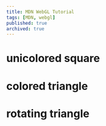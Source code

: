 ```yaml
---
title: MDN WebGL Tutorial
tags: [MDN, webgl]
published: true
archived: true
---
```

<script type="text/javascript" src="/assets/js/mdn-webgl/gl-matrix/gl-matrix-min.js"></script>

# unicolored square

<canvas id="gl-canvas-02" width="640" height="480"></canvas>
<script type="module" src="/assets/js/mdn-webgl/tutorial-02.js"></script>

# colored triangle

<canvas id="gl-canvas-03" width="640" height="480"></canvas>
<script type="module" src="/assets/js/mdn-webgl/tutorial-03.js"></script>

# rotating triangle

<canvas id="gl-canvas-04" width="640" height="480"></canvas>
<script type="module" src="/assets/js/mdn-webgl/tutorial-04.js"></script>